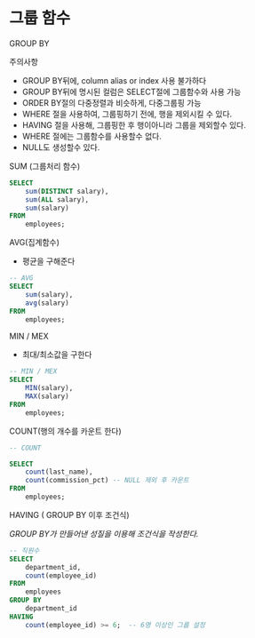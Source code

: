 # 그룹 함수
    
GROUP BY

주의사항

- GROUP BY뒤에, column alias or index 사용 불가하다
- GROUP BY뒤에 명시된 컬럼은 SELECT절에 그룹함수와 사용 가능
- ORDER BY절의 다중정렬과 비슷하게, 다중그룹핑 가능
- WHERE 절을 사용하여, 그룹핑하기 전에, 행을 제외시킬 수 있다.
- HAVING 절을 사용해, 그룹핑한 후 행이아니라 그룹을 제외할수 있다.
- WHERE 절에는 그룹함수를 사용할수 없다.
- NULL도 생성할수 있다.

SUM (그룹처리 함수)

```sql
SELECT  
    sum(DISTINCT salary),
    sum(ALL salary),
    sum(salary)
FROM
    employees;
```

AVG(집계함수)

- 평균을 구해준다

```sql
-- AVG
SELECT
    sum(salary),
    avg(salary)
FROM
    employees;
```

MIN / MEX

- 최대/최소값을 구한다

```sql
-- MIN / MEX
SELECT
    MIN(salary),
    MAX(salary)
FROM
    employees;
```

COUNT(행의 개수를 카운트 한다)

```sql
-- COUNT

SELECT
    count(last_name),
    count(commission_pct) -- NULL 제외 후 카운트
FROM
    employees;
```

HAVING ( GROUP BY 이후 조건식)

*GROUP BY가 만들어낸 성질을 이용해 조건식을 작성한다.*

```sql
-- 직원수 
SELECT
    department_id,
    count(employee_id)
FROM
    employees
GROUP BY
    department_id
HAVING
    count(employee_id) >= 6;  -- 6명 이상인 그룹 설정
```
